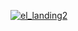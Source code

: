 [![el_landing2](https://user-images.githubusercontent.com/1394565/208756411-8c62080e-fc3f-44c8-835a-9a3f70abaacd.png)](https://www.eisberg-labs.com)
